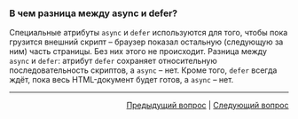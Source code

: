 ### В чем разница между async и defer?

Специальные атрибуты `async` и `defer` используются для того, чтобы пока грузится внешний скрипт – браузер показал остальную (следующую за ним) часть страницы. Без них этого не происходит.
Разница между `async` и `defer`: атрибут `defer` сохраняет относительную последовательность скриптов, а `async` – нет. Кроме того, `defer` всегда ждёт, пока весь HTML-документ будет готов, а `async` – нет.

---

<div align="right">
<a href="50.md">Предыдущий вопрос</a> | <a href="52.md">Следующий вопрос</a>
</div>
